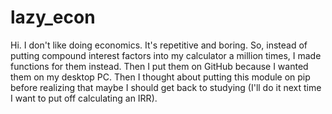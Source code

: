 # lazy_econ

Hi.
I don't like doing economics. It's repetitive and boring. So, instead of putting compound interest factors into my calculator a million times, I made functions for them instead. Then I put them on GitHub because I wanted them on my desktop PC. Then I thought about putting this module on pip before realizing that maybe I should get back to studying (I'll do it next time I want to put off calculating an IRR).
